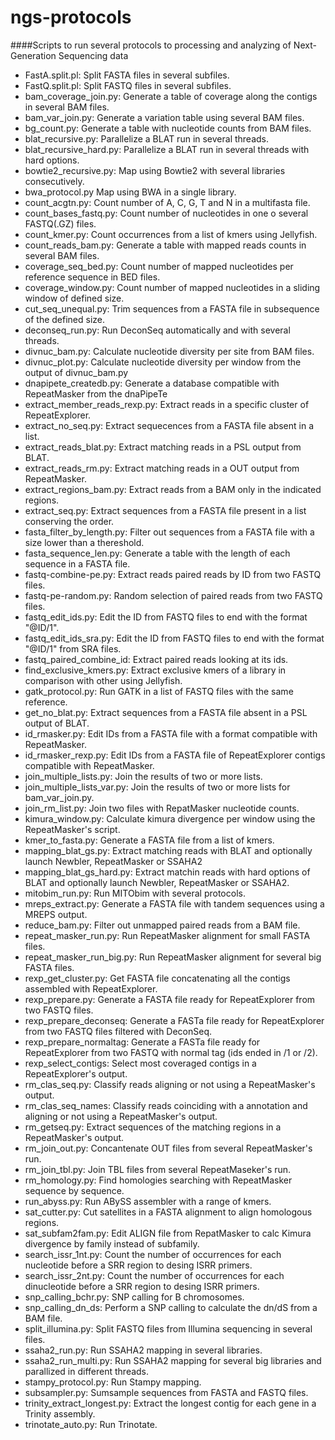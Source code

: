 ngs-protocols
=============

####Scripts to run several protocols to processing and analyzing of Next-Generation Sequencing data

* FastA.split.pl: Split FASTA files in several subfiles.
* FastQ.split.pl: Split FASTQ files in several subfiles.
* bam_coverage_join.py: Generate a table of coverage along the contigs in several BAM files.
* bam_var_join.py: Generate a variation table using several BAM files.
* bg_count.py: Generate a table with nucleotide counts from BAM files.
* blat_recursive.py: Parallelize a BLAT run in several threads.
* blat_recursive_hard.py: Parallelize a BLAT run in several threads with hard options.
* bowtie2_recursive.py: Map using Bowtie2 with several libraries consecutively.
* bwa_protocol.py Map using BWA in a single library.
* count_acgtn.py: Count number of A, C, G, T and N in a multifasta file.
* count_bases_fastq.py: Count number of nucleotides in one o several FASTQ(.GZ) files.
* count_kmer.py: Count occurrences from a list of kmers using Jellyfish.
* count_reads_bam.py: Generate a table with mapped reads counts in several BAM files.
* coverage_seq_bed.py: Count number of mapped nucleotides per reference sequence in BED files.
* coverage_window.py: Count number of mapped nucleotides in a sliding window of defined size.
* cut_seq_unequal.py: Trim sequences from a FASTA file in subsequence of the defined size.
* deconseq_run.py: Run DeconSeq automatically and with several threads.
* divnuc_bam.py: Calculate nucleotide diversity per site from BAM files.
* divnuc_plot.py: Calculate nucleotide diversity per window from the output of divnuc_bam.py
* dnapipete_createdb.py: Generate a database compatible with RepeatMasker from the dnaPipeTe
* extract_member_reads_rexp.py: Extract reads in a specific cluster of RepeatExplorer.
* extract_no_seq.py: Extract sequecences from a FASTA file absent in a list.
* extract_reads_blat.py: Extract matching reads in a PSL output from BLAT.
* extract_reads_rm.py: Extract matching reads in a OUT output from RepeatMasker.
* extract_regions_bam.py: Extract reads from a BAM only in the indicated regions.
* extract_seq.py: Extract sequences from a FASTA file present in a list conserving the order.
* fasta_filter_by_length.py: Filter out sequences from a FASTA file with a size lower than a thereshold.
* fasta_sequence_len.py: Generate a table with the length of each sequence in a FASTA file.
* fastq-combine-pe.py: Extract reads paired reads by ID from two FASTQ files.
* fastq-pe-random.py: Random selection of paired reads from two FASTQ files.
* fastq_edit_ids.py: Edit the ID from FASTQ files to end with the format "@ID/1".
* fastq_edit_ids_sra.py: Edit the ID from FASTQ files to end with the format "@ID/1" from SRA files.
* fastq_paired_combine_id: Extract paired reads looking at its ids.
* find_exclusive_kmers.py: Extract exclusive kmers of a library in comparison with other using Jellyfish.
* gatk_protocol.py: Run GATK in a list of FASTQ files with the same reference.
* get_no_blat.py: Extract sequences from a FASTA file absent in a PSL output of BLAT.
* id_rmasker.py: Edit IDs from a FASTA file with a format compatible with RepeatMasker.
* id_rmasker_rexp.py: Edit IDs from a FASTA file of RepeatExplorer contigs compatible with RepeatMasker.
* join_multiple_lists.py: Join the results of two or more lists.
* join_multiple_lists_var.py: Join the results of two or more lists for bam_var_join.py.
* join_rm_list.py: Join two files with RepatMasker nucleotide counts.
* kimura_window.py: Calculate kimura divergence per window using the RepeatMasker's script.
* kmer_to_fasta.py: Generate a FASTA file from a list of kmers.
* mapping_blat_gs.py: Extract matching reads with BLAT and optionally launch Newbler, RepeatMasker or SSAHA2
* mapping_blat_gs_hard.py: Extract matchin reads with hard options of BLAT and optionally launch Newbler, RepeatMasker or SSAHA2.
* mitobim_run.py: Run MITObim with several protocols.
* mreps_extract.py: Generate a FASTA file with tandem sequences using a MREPS output.
* reduce_bam.py: Filter out unmapped paired reads from a BAM file.
* repeat_masker_run.py: Run RepeatMasker alignment for small FASTA files.
* repeat_masker_run_big.py: Run RepeatMasker alignment for several big FASTA files.
* rexp_get_cluster.py: Get FASTA file concatenating all the contigs assembled with RepeatExplorer.
* rexp_prepare.py: Generate a FASTA file ready for RepeatExplorer from two FASTQ files.
* rexp_prepare_deconseq: Generate a FASTa file ready for RepeatExplorer from two FASTQ files filtered with DeconSeq.
* rexp_prepare_normaltag: Generate a FASTa file ready for RepeatExplorer from two FASTQ with normal tag (ids ended in /1 or /2).
* rexp_select_contigs: Select most coveraged contigs in a RepeatExplorer's output.
* rm_clas_seq.py: Classify reads aligning or not using a RepeatMasker's output.
* rm_clas_seq_names: Classify reads coinciding with a annotation and aligning or not using a RepeatMasker's output.
* rm_getseq.py: Extract sequences of the matching regions in a RepeatMasker's output.
* rm_join_out.py: Concantenate OUT files from several RepeatMasker's run.
* rm_join_tbl.py: Join TBL files from several RepeatMaseker's run.
* rm_homology.py: Find homologies searching with RepeatMasker sequence by sequence.
* run_abyss.py: Run ABySS assembler with a range of kmers.
* sat_cutter.py: Cut satellites in a FASTA alignment to align homologous regions.
* sat_subfam2fam.py: Edit ALIGN file from RepatMasker to calc Kimura divergence by family instead of subfamily.
* search_issr_1nt.py: Count the number of occurrences for each nucleotide before a SRR region to desing ISRR primers.
* search_issr_2nt.py: Count the number of occurrences for each dinucleotide before a SRR region to desing ISRR primers.
* snp_calling_bchr.py: SNP calling for B chromosomes.
* snp_calling_dn_ds: Perform a SNP calling to calculate the dn/dS from a BAM file.
* split_illumina.py: Split FASTQ files from Illumina sequencing in several files.
* ssaha2_run.py: Run SSAHA2 mapping in several libraries.
* ssaha2_run_multi.py: Run SSAHA2 mapping for several big libraries and parallized in different threads.
* stampy_protocol.py: Run Stampy mapping.
* subsampler.py: Sumsample sequences from FASTA and FASTQ files.
* trinity_extract_longest.py: Extract the longest contig for each gene in a Trinity assembly.
* trinotate_auto.py: Run Trinotate.
